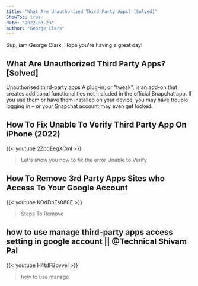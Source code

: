 ```yaml
---
title: "What Are Unauthorized Third Party Apps? [Solved]"
ShowToc: true 
date: "2022-03-23"
author: "George Clark" 
---
```


Sup, iam George Clark, Hope you're having a great day!
## What Are Unauthorized Third Party Apps? [Solved]
Unauthorised third-party apps A plug-in, or “tweak”, is an add-on that creates additional functionalities not included in the official Snapchat app. If you use them or have them installed on your device, you may have trouble logging in – or your Snapchat account may even get locked.

## How To Fix Unable To Verify Third Party App On iPhone (2022)
{{< youtube 2ZpdEegXCmI >}}
>Let's show you how to fix the error Unable to Verify 

## How To Remove 3rd Party Apps Sites who Access To Your Google Account
{{< youtube KOdDnEs080E >}}
>Steps To Remove 

## how to use manage third-party apps access setting in google account || @Technical Shivam Pal
{{< youtube H4tdFBpvveI >}}
>how to use manage 

